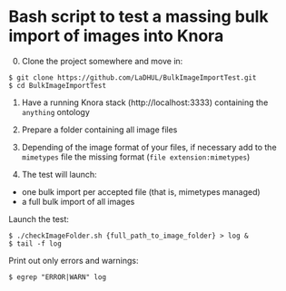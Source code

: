 
# Bash script to test a massing bulk import of images into Knora

0. Clone the project somewhere and move in: 

```shell
$ git clone https://github.com/LaDHUL/BulkImageImportTest.git
$ cd BulkImageImportTest
```

1. Have a running Knora stack (http://localhost:3333) containing the `anything` ontology

2. Prepare a folder containing all image files

3. Depending of the image format of your files, if necessary add to the `mimetypes` file the missing format (`file extension:mimetypes`)

4. The test will launch:

- one bulk import per accepted file (that is, mimetypes managed)
- a full bulk import of all images

Launch the test:

```shell
$ ./checkImageFolder.sh {full_path_to_image_folder} > log &
$ tail -f log
```

Print out only errors and warnings:
```shell
$ egrep "ERROR|WARN" log
```








